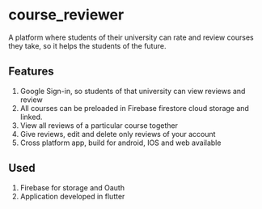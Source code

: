 # course_reviewer

A platform where students of their university can rate and review courses they take, so it helps the students of the future.

## Features 

1. Google Sign-in, so students of that university can view reviews and review
2. All courses can be preloaded in Firebase firestore cloud storage and linked.
3. View all reviews of a particular course together
4. Give reviews, edit and delete only reviews of your account
5. Cross platform app, build for android, IOS and web available


##  Used
1. Firebase for storage and Oauth
2. Application developed in flutter



